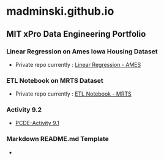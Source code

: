 # madminski.github.io

## MIT xPro Data Engineering Portfolio

### Linear Regression on Ames Iowa Housing Dataset
- Private repo currently : <a href="https://github.com/Madminski/data_engineering/blob/master/notebooks/7_House_Price_Prediction.ipynb"> Linear Regression - AMES</a>

### ETL Notebook on MRTS Dataset
- Private repo currently : <a href="https://github.com/Madminski/data_engineering/blob/master/notebooks/Module%208_Final_Project.ipynb"> ETL Notebook - MRTS</a>

### Activity 9.2
- <a href="https://madminski.github.io/PCDE-Activity-9.1/"> PCDE-Activity 9.1</a>

### Markdown README.md Template
- <a href="https://github.com/Madminski/Mini-Lesson-9.4"></a>

